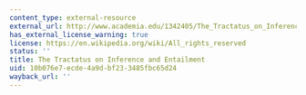 ```yaml
---
content_type: external-resource
external_url: http://www.academia.edu/1342405/The_Tractatus_on_Inference_and_Entailment
has_external_license_warning: true
license: https://en.wikipedia.org/wiki/All_rights_reserved
status: ''
title: The Tractatus on Inference and Entailment
uid: 10b076e7-ecde-4a9d-bf23-3485fbc65d24
wayback_url: ''
---
```

